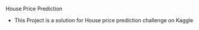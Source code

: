 House Price Prediction

- This Project is a solution for House price prediction challenge on Kaggle
